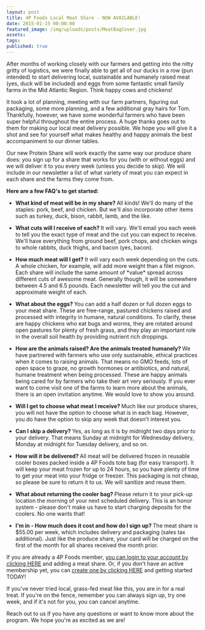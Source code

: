 ```yaml
---
layout: post
title: 4P Foods Local Meat Share - NOW AVAILABLE!
date: 2015-01-15 00:00:00
featured_image: /img/uploads/posts/MeatBagCover.jpg
assets:
tags:
published: true
---
```


<div class="editable"><p>After months of working closely with our farmers and getting into the nitty gritty of logistics, we were finally able to get all of our ducks in a row (pun intended) to start delivering local, sustainable and humanely raised meat (yes, duck will be included) and eggs from some fantastic small family farms in the Mid Atlantic Region. Think happy cows and chickens!</p><p>It took a lot of planning, meeting with our farm partners, figuring out packaging, some more planning, and a few additional gray hairs for Tom. Thankfully, however, we have some wonderful farmers who have been super helpful throughout the entire process. A huge thanks goes out to them for making our local meat delivery possible. We hope you will give it a shot and see for yourself what makes healthy and happy animals the best accompaniment to our dinner tables.</p><p>Our new Protein Share will work exactly the same way our produce share does: you sign up for a share that works for you (with or without eggs) and we will deliver it to you every week (unless you decide to skip). We will include in our newsletter a list of what variety of meat you can expect in each share and the farms they come from.</p><p><strong>Here are a few FAQ's to get started:</strong></p><ul><li><strong>What kind of meat will be in my share?&nbsp;</strong>All kinds! We'll do many of the staples: pork, beef, and chicken. But we'll also incorporate other items such as turkey, duck, bison, rabbit, lamb, and the like.</li></ul><ul><li><strong>What cuts will I receive of each?&nbsp;</strong>It will vary. We'll email you each week to tell you the exact type of meat and the cut you can expect to receive. We'll have everything from ground beef, pork chops, and chicken wings to whole rabbits, duck thighs, and bacon (yes, bacon).</li></ul><ul><li><strong>How much meat will I get?&nbsp;</strong>It will vary each week depending on the cuts. A whole chicken, for example, will add more weight than a filet mignon. Each share will include the same amount of *value* spread across different cuts of awesome meat. Generally though, it will be somewhere between 4.5 and 6.5 pounds. Each newsletter will tell you the cut and approximate weight of each.</li></ul><ul><li><strong>What about the eggs?&nbsp;</strong>You can add a half dozen or full dozen eggs to your meat share. These are free-range, pastured chickens raised and processed with integrity in humane, natural conditions. To clarify, these are happy chickens who eat bugs and worms, they are rotated around open pastures for plenty of fresh grass, and they play an important role in the overall soil health by providing nutrient rich droppings.</li></ul><ul><li><strong>How are the animals raised? Are the animals treated humanely?&nbsp;</strong>We have partnered with farmers who use only sustainable, ethical practices when it comes to raising animals. That means no GMO feeds, lots of open space to graze, no growth hormones or antibiotics, and natural, humane treatment when being processed. These are happy animals being cared for by farmers who take their art very seriously. If you ever want to come visit one of the farms to learn more about the animals, there is an open invitation anytime. We would love to show you around.</li></ul><ul><li><strong>Will I get to choose what meat I receive?&nbsp;</strong>Much like our produce shares, you will not have the option to choose what is in each bag. However, you do have the option to skip any week that doesn't interest you.</li></ul><ul><li><strong>Can I skip a delivery?&nbsp;</strong>Yes, as long as it is by midnight two days prior to your delivery. That means Sunday at midnight for Wednesday delivery, Monday at midnight for Tuesday delivery, and so on.</li></ul><ul><li><strong>How will it be delivered?&nbsp;</strong>All meat will be delivered frozen in reusable cooler boxes packed inside a 4P Foods tote bag (for easy transport). It will keep your meat frozen for up to 24 hours, so you have plenty of time to get your meat into your fridge or freezer. This packaging is not cheap, so please be sure to return it to us. We will sanitize and reuse them.</li></ul><ul><li><strong>What about returning the cooler bag?&nbsp;</strong>Please return it to your pick-up location the morning of your next scheduled delivery. This is an honor system - please don't make us have to start charging deposits for the coolers. No one wants that!</li></ul><ul><li><strong>I'm in - How much does it cost and how do I sign up?&nbsp;</strong>The meat share is $55.00 per week, which includes delivery and packaging (sales tax additional). Just like the produce share, your card will be charged on the first of the month for all shares received the month prior.</li></ul><p>If you are already a 4P Foods member,&nbsp;<a target="_blank" href="https://wwws.4pfoods.com/gateway/login">you can login to your account by clicking HERE</a>&nbsp;and adding a meat share. Or, if you don't have an active membership yet, you can&nbsp;<a target="_blank" href="http://4pfoods.com/get-a-bag/">create one by clicking HERE</a>&nbsp;and getting started TODAY!</p><p>If you've never tried local, grass-fed meat like this, you are in for a real treat. If you're on the fence, remember you can always sign up, try one week, and if it's not for you, you can cancel anytime.</p><p>Reach out to us if you have any questions or want to know more about the program. We hope you're as excited as we are!</p></div>